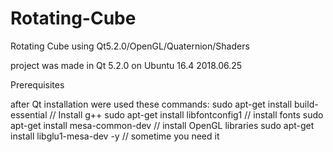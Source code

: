 # Rotating-Cube
Rotating Cube using Qt5.2.0/OpenGL/Quaternion/Shaders

project was made in Qt 5.2.0 on Ubuntu 16.4  2018.06.25

Prerequisites

after Qt installation were used these commands:
sudo apt-get install build-essential // Install g++
sudo apt-get install libfontconfig1  // install fonts
sudo apt-get install mesa-common-dev // install OpenGL libraries
sudo apt-get install libglu1-mesa-dev -y // sometime you need it
